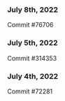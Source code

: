 ### July 8th, 2022

Commit #76706

### July 5th, 2022

Commit #314353


### July 4th, 2022

Commit #72281
